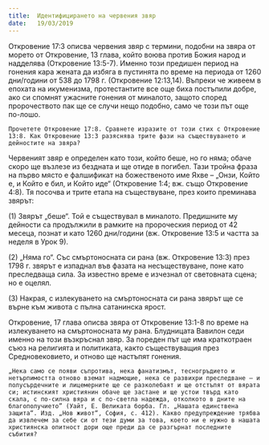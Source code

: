 ```yaml
---
title:  Идентифицирането на червения звяр
date:   19/03/2019
---
```


Откровение 17:3 описва червения звяр с термини, подобни на звяра от морето от Откровение, 13 глава, който воюва против Божия народ и надделява (Откровение 13:5-7). Именно този предишен период на гонения кара жената да избяга в пустинята по време на периода от 1260 дни/години от 538 до 1798 г. (Откровение 12:13,14). Въпреки че живеем в епохата на икуменизма, протестантите все още биха постъпили добре, ако си спомнят ужасните гонения от миналото, защото според пророчеството пак ще се случи нещо подобно, само че този път още по-лошо.

`Прочетете Откровение 17:8. Сравнете изразите от този стих с Откровение 13:8. Как Откровение 13:3 разяснява трите фази на съществуването и дейностите на звяра?`

Червеният звяр е определен като този, който беше, но го няма; обаче скоро ще възлезе из бездната и ще отиде в погибел. Тази тройна фраза на първо място е фалшификат на божественото име Яхве – „Онзи, Който е, и Който е бил, и Който иде“ (Откровение 1:4; вж. също Откровение 4:8). Тя посочва и трите етапа на съществуване, през които преминава звярът:

(1) Звярът „беше“. Той е съществувал в миналото. Предишните му дейности са продължили в рамките на пророческия период от 42 месеца, познат и като 1260 дни/години (вж. Откровение 13:5 и частта за неделя в Урок 9).

(2) „Няма го“. Със смъртоносната си рана (вж. Откровение 13:3) през 1798 г. звярът е изпаднал във фазата на несъществуване, поне като преследваща сила. За известно време е изчезнал от световната сцена; но е оцелял.

(3) Накрая, с излекуването на смъртоносната си рана звярът ще се върне към живота с пълна сатанинска ярост.

Откровение, 17 глава описва звяра от Откровение 13:1-8 по време на излекуването на смъртоносната му рана. Блудницата Вавилон седи именно на този възкръснал звяр. За пореден път ще има краткотраен съюз на религията и политиката, както съществуващия през Средновековието, и отново ще настъпят гонения.

`„Нека само се появи съпротива, нека фанатизмът, тесногръдието и нетърпимостта отново вземат надмощие, нека се развихри преследване – и полусърдечните и лицемерните ще се разколебаят и ще отстъпят от вярата си; истинският християнин обаче ще застане и ще устои твърд като скала, с по-силна вяра и с по-светла надежда, отколкото в дните на благополучието” (Уайт, Е. Великата борба. Гл. „Нашата единствена защита“. Изд. „Нов живот“, София, с. 412). Какво предупреждение трябва да извлечем за себе си от тези думи за това, което ни е нужно в нашата християнска опитност дори още преди да се разгърнат последните събития?`